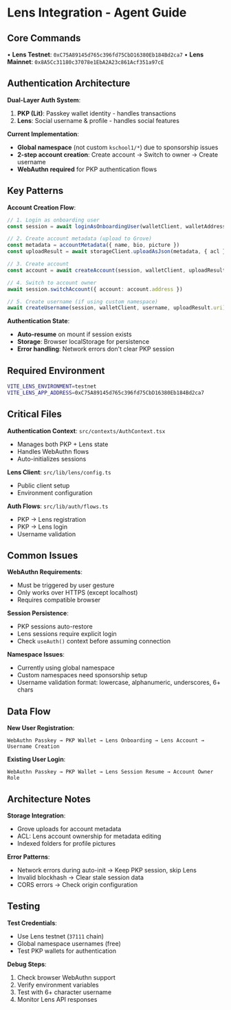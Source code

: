 # Lens Integration - Agent Guide

## Core Commands

• **Lens Testnet**: `0xC75A89145d765c396fd75CbD16380Eb184Bd2ca7`
• **Lens Mainnet**: `0x8A5Cc31180c37078e1EbA2A23c861Acf351a97cE`

## Authentication Architecture

**Dual-Layer Auth System**:
1. **PKP (Lit)**: Passkey wallet identity - handles transactions
2. **Lens**: Social username & profile - handles social features

**Current Implementation**:
- **Global namespace** (not custom `kschool1/*`) due to sponsorship issues
- **2-step account creation**: Create account → Switch to owner → Create username
- **WebAuthn required** for PKP authentication flows

## Key Patterns

**Account Creation Flow**:
```typescript
// 1. Login as onboarding user
const session = await loginAsOnboardingUser(walletClient, walletAddress)

// 2. Create account metadata (upload to Grove)
const metadata = accountMetadata({ name, bio, picture })
const uploadResult = await storageClient.uploadAsJson(metadata, { acl })

// 3. Create account
const account = await createAccount(session, walletClient, uploadResult.uri)

// 4. Switch to account owner
await session.switchAccount({ account: account.address })

// 5. Create username (if using custom namespace)
await createUsername(session, walletClient, username, uploadResult.uri)
```

**Authentication State**:
- **Auto-resume** on mount if session exists
- **Storage**: Browser localStorage for persistence
- **Error handling**: Network errors don't clear PKP session

## Required Environment

```bash
VITE_LENS_ENVIRONMENT=testnet
VITE_LENS_APP_ADDRESS=0xC75A89145d765c396fd75CbD16380Eb184Bd2ca7
```

## Critical Files

**Authentication Context**: `src/contexts/AuthContext.tsx`
- Manages both PKP + Lens state
- Handles WebAuthn flows
- Auto-initializes sessions

**Lens Client**: `src/lib/lens/config.ts`
- Public client setup
- Environment configuration

**Auth Flows**: `src/lib/auth/flows.ts`
- PKP → Lens registration
- PKP → Lens login
- Username validation

## Common Issues

**WebAuthn Requirements**:
- Must be triggered by user gesture
- Only works over HTTPS (except localhost)
- Requires compatible browser

**Session Persistence**:
- PKP sessions auto-restore
- Lens sessions require explicit login
- Check `useAuth()` context before assuming connection

**Namespace Issues**:
- Currently using global namespace
- Custom namespaces need sponsorship setup
- Username validation format: lowercase, alphanumeric, underscores, 6+ chars

## Data Flow

**New User Registration**:
```
WebAuthn Passkey → PKP Wallet → Lens Onboarding → Lens Account → Username Creation
```

**Existing User Login**:
```
WebAuthn Passkey → PKP Wallet → Lens Session Resume → Account Owner Role
```

## Architecture Notes

**Storage Integration**:
- Grove uploads for account metadata
- ACL: Lens account ownership for metadata editing
- Indexed folders for profile pictures

**Error Patterns**:
- Network errors during auto-init → Keep PKP session, skip Lens
- Invalid blockhash → Clear stale session data
- CORS errors → Check origin configuration

## Testing

**Test Credentials**:
- Use Lens testnet (`37111` chain)
- Global namespace usernames (free)
- Test PKP wallets for authentication

**Debug Steps**:
1. Check browser WebAuthn support
2. Verify environment variables
3. Test with 6+ character username
4. Monitor Lens API responses
